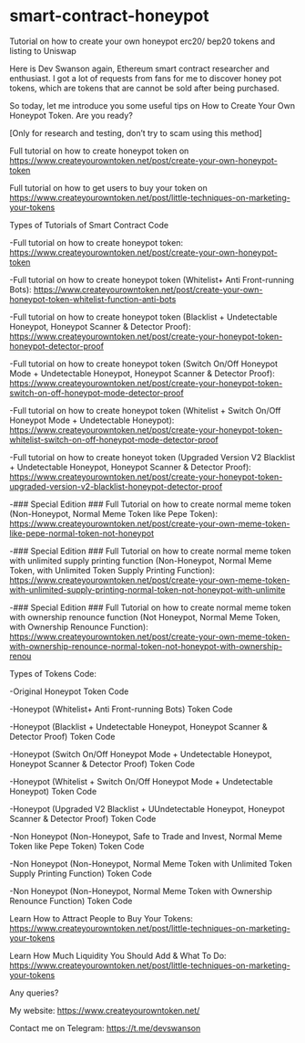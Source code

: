 # smart-contract-honeypot
Tutorial on how to create your own honeypot erc20/ bep20 tokens and listing to Uniswap

Here is Dev Swanson again, Ethereum smart contract researcher and enthusiast. I got a lot of requests from fans for me to discover honey pot tokens, which are tokens that are cannot be sold after being purchased.

So today, let me introduce you some useful tips on How to Create Your Own Honeypot Token. Are you ready?

[Only for research and testing, don’t try to scam using this method]


Full tutorial on how to create honeypot token on https://www.createyourowntoken.net/post/create-your-own-honeypot-token

Full tutorial on how to get users to buy your token on https://www.createyourowntoken.net/post/little-techniques-on-marketing-your-tokens



Types of Tutorials of Smart Contract Code

-Full tutorial on how to create honeypot token: https://www.createyourowntoken.net/post/create-your-own-honeypot-token

-Full tutorial on how to create honeypot token (Whitelist+ Anti Front-running Bots): https://www.createyourowntoken.net/post/create-your-own-honeypot-token-whitelist-function-anti-bots

-Full tutorial on how to create honeypot token (Blacklist + Undetectable Honeypot, Honeypot Scanner & Detector Proof): https://www.createyourowntoken.net/post/create-your-honeypot-token-honeypot-detector-proof

-Full tutorial on how to create honeypot token (Switch On/Off Honeypot Mode + Undetectable Honeypot, Honeypot Scanner & Detector Proof): https://www.createyourowntoken.net/post/create-your-honeypot-token-switch-on-off-honeypot-mode-detector-proof

-Full tutorial on how to create honeypot token (Whitelist + Switch On/Off Honeypot Mode + Undetectable Honeypot): https://www.createyourowntoken.net/post/create-your-honeypot-token-whitelist-switch-on-off-honeypot-mode-detector-proof

-Full tutorial on how to create honeyot token (Upgraded Version V2 Blacklist + Undetectable Honeypot, Honeypot Scanner & Detector Proof): https://www.createyourowntoken.net/post/create-your-honeypot-token-upgraded-version-v2-blacklist-honeypot-detector-proof

-### Special Edition ### Full Tutorial on how to create normal meme token (Non-Honeypot, Normal Meme Token like Pepe Token): https://www.createyourowntoken.net/post/create-your-own-meme-token-like-pepe-normal-token-not-honeypot

-### Special Edition ### Full Tutorial on how to create normal meme token with unlimited supply printing function (Non-Honeypot, Normal Meme Token, with Unlimited Token Supply Printing Function): https://www.createyourowntoken.net/post/create-your-own-meme-token-with-unlimited-supply-printing-normal-token-not-honeypot-with-unlimite

-### Special Edition ### Full Tutorial on how to create normal meme token with ownership renounce function (Not Honeypot, Normal Meme Token, with Ownership Renounce Function): https://www.createyourowntoken.net/post/create-your-own-meme-token-with-ownership-renounce-normal-token-not-honeypot-with-ownership-renou



Types of Tokens Code:

-Original Honeypot Token Code

-Honeypot (Whitelist+ Anti Front-running Bots) Token Code

-Honeypot (Blacklist + Undetectable Honeypot, Honeypot Scanner & Detector Proof) Token Code

-Honeypot (Switch On/Off Honeypot Mode + Undetectable Honeypot, Honeypot Scanner & Detector Proof) Token Code

-Honeypot (Whitelist + Switch On/Off Honeypot Mode + Undetectable Honeypot) Token Code

-Honeypot (Upgraded V2 Blacklist + UUndetectable Honeypot, Honeypot Scanner & Detector Proof) Token Code

-Non Honeypot (Non-Honeypot, Safe to Trade and Invest, Normal Meme Token like Pepe Token) Token Code

-Non Honeypot (Non-Honeypot, Normal Meme Token with Unlimited Token Supply Printing Function) Token Code

-Non Honeypot (Non-Honeypot, Normal Meme Token with Ownership Renounce Function) Token Code



Learn How to Attract People to Buy Your Tokens: https://www.createyourowntoken.net/post/little-techniques-on-marketing-your-tokens 

Learn How Much Liquidity You Should Add & What To Do: https://www.createyourowntoken.net/post/little-techniques-on-marketing-your-tokens 



Any queries?

My website: https://www.createyourowntoken.net/

Contact me on Telegram: https://t.me/devswanson



